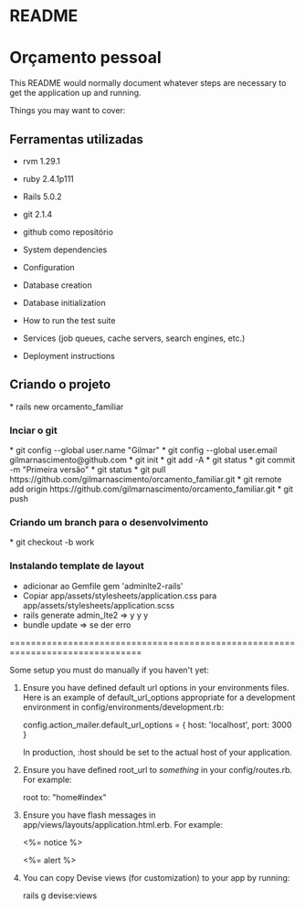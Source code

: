 # README

<h1>Orçamento pessoal</h1>

This README would normally document whatever steps are necessary to get the
application up and running.

Things you may want to cover:

<h2>Ferramentas utilizadas</h2>

* rvm 1.29.1
* ruby 2.4.1p111
* Rails 5.0.2
* git 2.1.4
* github como repositório

* System dependencies

* Configuration

* Database creation

* Database initialization

* How to run the test suite

* Services (job queues, cache servers, search engines, etc.)

* Deployment instructions


<h2>Criando o projeto</h2>
* rails new orcamento_familiar

<h3>Inciar o git</h3>
* git config --global user.name "Gilmar"
* git config --global user.email gilmarnascimento@github.com
* git init
* git add -A
* git status
* git commit -m "Primeira versão"
* git status
* git pull https://github.com/gilmarnascimento/orcamento_familiar.git
* git remote add origin https://github.com/gilmarnascimento/orcamento_familiar.git
* git push


<h3>Criando um branch para o desenvolvimento</h3>
* git checkout -b work


<h3>Instalando template de layout</h3>

* adicionar ao Gemfile gem 'adminlte2-rails'
* Copiar app/assets/stylesheets/application.css para app/assets/stylesheets/application.scss
* rails generate admin_lte2 => y y y
* bundle update => se der erro

===============================================================================

Some setup you must do manually if you haven't yet:

  1. Ensure you have defined default url options in your environments files. Here
     is an example of default_url_options appropriate for a development environment
     in config/environments/development.rb:

       config.action_mailer.default_url_options = { host: 'localhost', port: 3000 }

     In production, :host should be set to the actual host of your application.

  2. Ensure you have defined root_url to *something* in your config/routes.rb.
     For example:

       root to: "home#index"

  3. Ensure you have flash messages in app/views/layouts/application.html.erb.
     For example:

       <p class="notice"><%= notice %></p>
       <p class="alert"><%= alert %></p>

  4. You can copy Devise views (for customization) to your app by running:

       rails g devise:views
